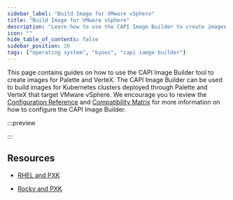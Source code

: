 ```yaml
---
sidebar_label: "Build Image for VMware vSphere"
title: "Build Image for VMware vSphere"
description: "Learn how to use the CAPI Image Builder to create images for Palette and VerteX."
icon: ""
hide_table_of_contents: false
sidebar_position: 20
tags: ["operating system", "byoos", "capi iamge builder"]
---
```


This page contains guides on how to use the CAPI Image Builder tool to create images for Palette and VerteX. The CAPI
Image Builder can be used to build images for Kubernetes clusters deployed through Palette and VerteX that target VMware
vSphere. We encourage you to review the [Configuration Reference](../config-reference.md) and
[Compatibility Matrix](../comp-matrix-capi-builder.md) for more information on how to configure the CAPI Image Builder.

:::preview

:::

## Resources

- [RHEL and PXK](./rhel-capi.md)

- [Rocky and PXK](./rocky-capi.md)
